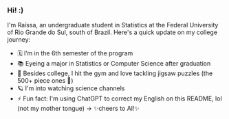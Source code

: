 ### Hi! :)

I'm Raíssa, an undergraduate student in Statistics at the Federal University of Rio Grande do Sul, south of Brazil. Here's a quick update on my college journey:

- 🗓 I’m in the 6th semester of the program
- 📚 Eyeing a major in Statistics or Computer Science after graduation
- 🧩 Besides college, I hit the gym and love tackling jigsaw puzzles (the 500+ piece ones 🤩)
- 🪐 I'm into watching science channels
- ⚡ Fun fact: I'm using ChatGPT to correct my English on this README, lol (not my mother tongue) -> ✨cheers to AI!✨
